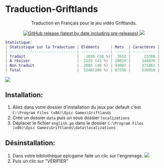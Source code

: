 # Traduction-Griftlands
<p align="center">Traduction en Français pour le jeu vidéo Griftlands.</p>
<p align="center">
<a href=https://github.com/leghort/Traduction-Griftlands/releases><img alt="GitHub release (latest by date including pre-releases)" src="https://img.shields.io/github/v/release/leghort/Traduction-Griftlands?include_prereleases">
<a href="https://github.com/leghort/Traduction-Griftlands"><img src="https://img.shields.io/badge/traduction-20%25-red"></a>
</p>

```lua
Statistique:
| Statistique sur la Traduction | Éléments     | Mots  | Caractères |
| ----------------------------- | ------------ | ----- | ---------- |
| Traduit                       |   ‪1030 (20 %)|  3652 |      23388 |
| À réviser                     ‪|  2125 (41 %) | 20819 |     144070 |
| Non traduit                   ‪|  2085 (40 %) | 43087 |     371461 |
| Total                         |  5240(100 %) | 67558 |     538919 |
```
![](https://cdn2.unrealengine.com/Diesel%2Fproduct%2Fgriftlands%2Fhome%2FAlpha_Promo-2048x1152-178c232b5ce2742ac50e86ae85b13c251608c271.jpg)

## Installation:
1) Allez dans votre dossier d'installation du jeux par default c'est `C:\Program Files (x86)\Epic Games\Griftlands`
2) Crée un dossier `data` puis un sous dossier `localizations`
3) Déplacer le fichier `english.po` dans le dossier `C:\Program Files (x86)\Epic Games\Griftlands\data\localizations`

## Désinstallation:
1) Dans votre bibliothèque epicgame faite un clic sur l'engrenage. <img src=https://ibb.co/P6Q6mjT>
2) Puis un clic sur "VÉRIFIER"
